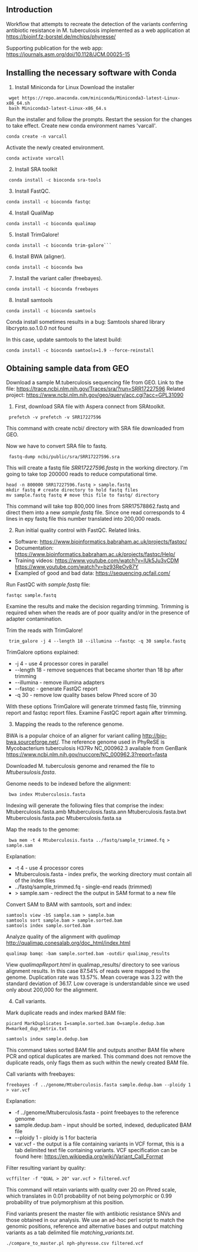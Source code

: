 ## Introduction 
Workflow that attempts to recreate the detection of the variants conferring antibiotic resistance in M. tuberculosis implemented as a web application at https://bioinf.fz-borstel.de/mchips/phyresse/

Supporting publication for the web app: https://journals.asm.org/doi/10.1128/JCM.00025-15

## Installing the necessary software with Conda
1. Install Miniconda for Linux
Download the installer
```
 wget https://repo.anaconda.com/miniconda/Miniconda3-latest-Linux-x86_64.sh
 bash Miniconda3-latest-Linux-x86_64.s
```
Run the installer and follow the prompts.
Restart the session for the changes to take effect.
Create new conda environment names 'varcall'.

```
conda create -n varcall
```
Activate the newly created environment.

```
conda activate varcall
```
2. Install SRA toolkit
```
 conda install -c bioconda sra-tools
```

3. Install FastQC.
```
conda install -c bioconda fastqc
```
4. Install QualiMap
```
conda install -c bioconda qualimap
```

5. Install TrimGalore!
```
conda install -c bioconda trim-galore```

```
6. Install BWA (aligner).
```
conda install -c bioconda bwa
```
7. Install the variant caller (freebayes).
```
conda install -c bioconda freebayes
```
8. Install samtools
```
conda install -c bioconda samtools
```
Conda install sometimes results in a bug: Samtools shared library libcrypto.so.1.0.0 not found

In this case, update samtools to the latest build:
```
conda install -c bioconda samtools=1.9 --force-reinstall
```

## Obtaining sample data from GEO
Download a sample M.tuberculosis sequencing file from GEO.
Link to the file: https://trace.ncbi.nlm.nih.gov/Traces/sra/?run=SRR17227596
Related project: https://www.ncbi.nlm.nih.gov/geo/query/acc.cgi?acc=GPL31090

1) First, download SRA file with Aspera connect from SRAtoolkit. 
```
 prefetch -v prefetch -v SRR17227596
```
This command with create ncbi/ directory with SRA file downloaded from GEO.

Now we have to convert SRA file to fastq.

```
 fastq-dump ncbi/public/sra/SRR17227596.sra
```
This will create a fastq file *SRR17227596.fastq* in the working directory. 
I'm going to take top 200000 reads to reduce computational time.

```
head -n 800000 SRR17227596.fastq > sample.fastq
mkdir fastq # create directory to hold fastq files
mv sample.fastq fastq # move this file to fastq/ directory 
```
This command will take top 800,000 lines from SRR17578862.fastq and direct them into a new *sample.fastq* file. Since one read corresponds to 4 lines in еру fastq file this number translated into 200,000 reads.

2) Run initial quality control with FastQC.
Related links.
- Software: https://www.bioinformatics.babraham.ac.uk/projects/fastqc/
- Documentation: https://www.bioinformatics.babraham.ac.uk/projects/fastqc/Help/
- Training videos: https://www.youtube.com/watch?v=lUk5Ju3vCDM
  https://www.youtube.com/watch?v=bz93ReOv87Y
- Exampled of good and bad data: https://sequencing.qcfail.com/

Run FastQC with *sample.fastq* file:
```
fastqc sample.fastq
```
Examine the results and make the decision regarding trimming. Trimming is required when when the reads are of poor quality and/or in the presence of adapter contamination.

Trim the reads with TrimGalore!
```
 trim_galore -j 4 --length 18 --illumina --fastqc -q 30 sample.fastq
```
TrimGalore options explained:

  * -j 4 - use 4 processor cores in parallel
  * --length 18 - remove sequences that became shorter than 18 bp after trimming
  * --illumina - remove illumina adapters
  * --fastqc - generate FastQC report
  * -q 30 - remove low quality bases below Phred score of 30

With these options TrimGalore will generate trimmed fastq file, trimming report and fastqc report files. Examine FastQC report again after trimming. 

3) Mapping the reads to the reference genome.

BWA is a popular choice of an aligner for variant calling http://bio-bwa.sourceforge.net/. The reference genome used in PhyReSE is Mycobacterium tuberculosis H37Rv NC_000962.3 available from GenBank https://www.ncbi.nlm.nih.gov/nuccore/NC_000962.3?report=fasta

Downloaded M. tuberculosis genome and renamed the file to *Mtubersulosis.fasta*.

Genome needs to be indexed before the alignment:
```
 bwa index Mtuberculosis.fasta
```
Indexing will generate the following files that comprise the index:
Mtuberculosis.fasta.amb
Mtuberculosis.fasta.ann
Mtuberculosis.fasta.bwt
Mtuberculosis.fasta.pac
Mtuberculosis.fasta.sa

Map the reads to the genome:
```
 bwa mem -t 4 Mtuberculosis.fasta ../fastq/sample_trimmed.fq > sample.sam
```
Explanation:

  * -t 4 - use 4 processor cores
  * Mtuberculosis.fasta - index prefix, the working directory must contain all of the index files
  * ../fastq/sample_trimmed.fq - single-end reads (trimmed)
  * \> sample.sam - redirect the the output in SAM format to a new file
  
Convert SAM to BAM with samtools, sort and index:
```
samtools view -bS sample.sam > sample.bam
samtools sort sample.bam > sample.sorted.bam
samtools index sample.sorted.bam
```
Analyze quality of the alignment with *qualimap* http://qualimap.conesalab.org/doc_html/index.html

```
qualimap bamqc -bam sample.sorted.bam -outdir qualimap_results
```
View *qualimapReport.html* in qualimap_results/ directory to see various alignment results. In this case 87.54% of reads were mapped to the genome. Duplication rate was 13.57%. Mean coverage was 3.22 with the standard deviation of 36.17. Low coverage is understandable since we used only about 200,000 for the alignment. 

4) Call variants.

Mark duplicate reads and index marked BAM file:
```
picard MarkDuplicates I=sample.sorted.bam O=sample.dedup.bam M=marked_dup_metrix.txt

samtools index sample.dedup.bam
```
This command takes sorted BAM file and outputs another BAM file where PCR and optical duplicates are marked. This command does not remove the duplicate reads, only flags them as such within the newly created BAM file.

Call variants with freebayes:
```
freebayes -f ../genome/Mtuberculosis.fasta sample.dedup.bam --ploidy 1 > var.vcf

```
Explanation:

* -f ../genome/Mtuberculosis.fasta - point freebayes to the reference genome
* sample.dedup.bam - input should be sorted, indexed, deduplicated BAM file
* --ploidy 1 - ploidy is 1 for bacteria
* var.vcf - the output is a file containing variants in VCF format, this is a tab delimited text file containing variants. VCF specification can be found here: https://en.wikipedia.org/wiki/Variant_Call_Format

Filter resulting variant by quality:

```
vcffilter -f "QUAL > 20" var.vcf > filtered.vcf
```
This command will retain variants with quality over 20 on Phred scale, which translates in 0.01 probability of not being polymorphic or 0.99 probability of true polymorphism at this position. 

Find variants present the master file with antibiotic resistance SNVs and those obtained in our analysis. We use an ad-hoc perl script to match the genomic positions, reference and alternative bases and output matching variants as a tab delimited file *matching_variants.txt*.

```
./compare_to_master.pl nph-phyresse.csv filtered.vcf
```
